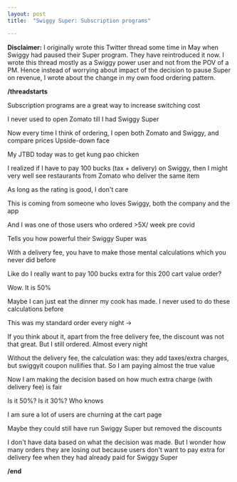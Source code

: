 ```yaml
---
layout: post
title:  "Swiggy Super: Subscription programs"

---
```


**Disclaimer:** I originally wrote this Twitter thread some time in May when Swiggy had paused their Super program. They have reintroduced it now. I wrote this thread mostly as a Swiggy power user and not from the POV of a PM. Hence instead of worrying about impact of the decision to pause Super on revenue, I wrote about the change in my own food ordering pattern.

**/threadstarts**

Subscription programs are a great way to increase switching cost

I never used to open Zomato till I had Swiggy Super

Now every time I think of ordering, I open both Zomato and Swiggy, and compare prices Upside-down face

My JTBD today was to get kung pao chicken

I realized if I have to pay 100 bucks (tax + delivery) on Swiggy, then I might very well see restaurants from Zomato who deliver the same item

As long as the rating is good, I don't care 

This is coming from someone who loves Swiggy, both the company and the app

And I was one of those users who ordered >5X/ week pre covid

Tells you how powerful their Swiggy Super was

With a delivery fee, you have to make those mental calculations which you never did before

Like do I really want to pay 100 bucks extra for this 200 cart value order?

Wow. It is 50%

Maybe I can just eat the dinner my cook has made. I never used to do these calculations before

This was my standard order every night ->

If you think about it, apart from the free delivery fee, the discount was not that great. But I still ordered. Almost every night

Without the delivery fee, the calculation was: they add taxes/extra charges, but swiggyit coupon nullifies that. So I am paying almost the true value

Now I am making the decision based on how much extra charge (with delivery fee) is fair

Is it 50%? Is it 30%? Who knows

I am sure a lot of users are churning at the cart page

Maybe they could still have run Swiggy Super but removed the discounts

I don't have data based on what the decision was made. But I wonder how many orders they are losing out because users don't want to pay extra for delivery fee when they had already paid for Swiggy Super

**/end**
